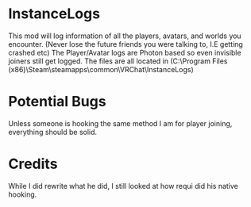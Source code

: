 # InstanceLogs
This mod will log information of all the players, avatars, and worlds you encounter. 
(Never lose the future friends you were talking to, I.E getting crashed etc)
The Player/Avatar logs are Photon based so even invisible joiners still get logged. 
The files are all located in (C:\Program Files (x86)\Steam\steamapps\common\VRChat\InstanceLogs)

# Potential Bugs

Unless someone is hooking the same method I am for player joining, everything should be solid.

# Credits

While I did rewrite what he did, I still looked at how requi did his native hooking.
